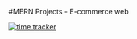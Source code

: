 #MERN Projects - E-commerce web 

[![time tracker](https://wakatime.com/badge/github/Mugilan-Codes/dev-book.svg)](https://wakatime.com/badge/github.com/kevincornellius/MERN-ecommerceweb)

